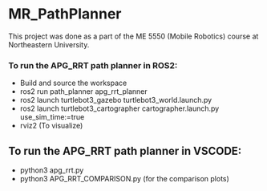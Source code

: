 # MR_PathPlanner
This project was done as a part of the ME 5550 (Mobile Robotics) course at Northeastern University.

### To run the APG_RRT path planner in ROS2:
- Build and source the workspace
- ros2 run path_planner apg_rrt_planner
- ros2 launch turtlebot3_gazebo turtlebot3_world.launch.py
- ros2 launch turtlebot3_cartographer cartographer.launch.py use_sim_time:=true
- rviz2 (To visualize)

## To run the APG_RRT path planner in VSCODE:
- python3 apg_rrt.py
- python3 APG_RRT_COMPARISON.py (for the comparison plots)
